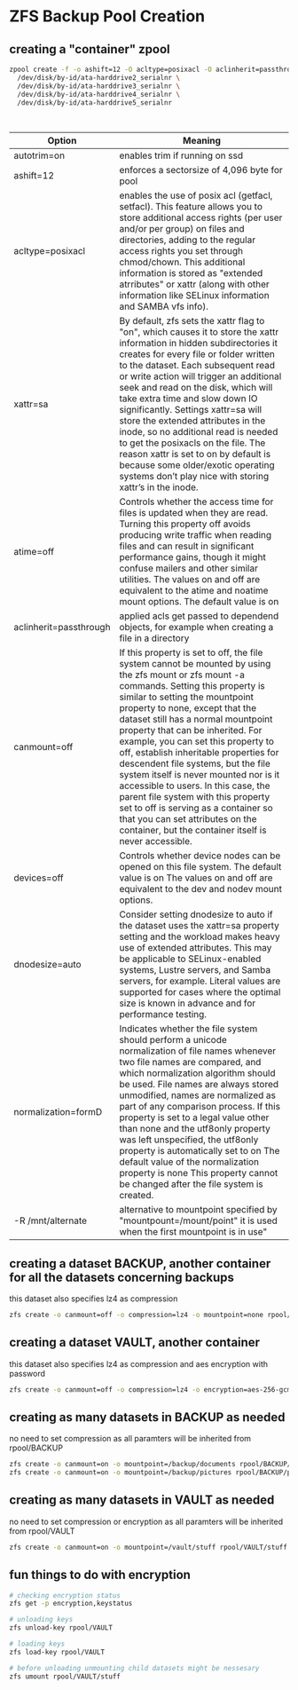 # ZFS Backup Pool Creation

## creating a "container" zpool 
```bash
zpool create -f -o ashift=12 -O acltype=posixacl -O aclinherit=passthrough -O atime=off -O canmount=off -O devices=off -O dnodesize=auto -O mountpoint=/backup -O normalization=formD -O xattr=sa rpool raidz2 /dev/disk/by-id/ata-harddrive1_serialnr \ 
  /dev/disk/by-id/ata-harddrive2_serialnr \ 
  /dev/disk/by-id/ata-harddrive3_serialnr \ 
  /dev/disk/by-id/ata-harddrive4_serialnr \ 
  /dev/disk/by-id/ata-harddrive5_serialnr 
  
    
```

|Option|Meaning|
|------|---------|
|autotrim=on|enables trim if running on ssd|
|ashift=12|enforces a sectorsize of 4,096 byte for pool|
|acltype=posixacl|enables the use of posix acl (getfacl, setfacl). This feature allows you to store additional access rights (per user and/or per group) on files and directories, adding to the regular access rights you set through chmod/chown. This additional information is stored as "extended atrributes" or xattr (along with other information like SELinux information and SAMBA vfs info).|
|xattr=sa|By default, zfs sets the xattr flag to "on", which causes it to store the xattr information in hidden subdirectories it creates for every file or folder written to the dataset. Each subsequent read or write action will trigger an additional seek and read on the disk, which will take extra time and slow down IO significantly. Settings xattr=sa will store the extended attributes in the inode, so no additional read is needed to get the posixacls on the file. The reason xattr is set to on by default is because some older/exotic operating systems don’t play nice with storing xattr’s in the inode.|
|atime=off|Controls whether the access time for files is updated when they are read. Turning this property off avoids producing write traffic when reading files and can result in significant performance gains, though it might confuse mailers and other similar utilities. The values on and off are equivalent to the atime and noatime mount options. The default value is on|
|aclinherit=passthrough|applied acls get passed to dependend objects, for example when creating a file in a directory|
|canmount=off|If this property is set to off, the file system cannot be mounted by using the zfs mount or zfs mount -a commands. Setting this property is similar to setting the mountpoint property to none, except that the dataset still has a normal mountpoint property that can be inherited. For example, you can set this property to off, establish inheritable properties for descendent file systems, but the file system itself is never mounted nor is it accessible to users. In this case, the parent file system with this property set to off is serving as a container so that you can set attributes on the container, but the container itself is never accessible.|
|devices=off|Controls whether device nodes can be opened on this file system. The default value is on The values on and off are equivalent to the dev and nodev mount options.|
|dnodesize=auto|Consider setting dnodesize to auto if the dataset uses the xattr=sa property setting and the workload makes heavy use of extended attributes. This may be applicable to SELinux-enabled systems, Lustre servers, and Samba servers, for example. Literal values are supported for cases where the optimal size is known in advance and for performance testing.|
|normalization=formD|Indicates whether the file system should perform a unicode normalization of file names whenever two file names are compared, and which normalization algorithm should be used. File names are always stored unmodified, names are normalized as part of any comparison process. If this property is set to a legal value other than none and the utf8only property was left unspecified, the utf8only property is automatically set to on The default value of the normalization property is none This property cannot be changed after the file system is created.|
|-R /mnt/alternate|alternative to mountpoint specified by "mountpount=/mount/point" it is used when the first mountpoint is in use"|

## creating a dataset BACKUP, another container for all the datasets concerning backups 
this dataset also specifies lz4 as compression
```bash
zfs create -o canmount=off -o compression=lz4 -o mountpoint=none rpool/BACKUP
```
## creating a dataset VAULT, another container
this dataset also specifies lz4 as compression and aes encryption with password
```bash
zfs create -o canmount=off -o compression=lz4 -o encryption=aes-256-gcm -o keyformat=passphrase -o keylocation=prompt -o mountpoint=none rpool/VAULT
```

## creating as many datasets in BACKUP as needed
no need to set compression as all paramters will be inherited from rpool/BACKUP
```bash
zfs create -o canmount=on -o mountpoint=/backup/documents rpool/BACKUP/documents
zfs create -o canmount=on -o mountpoint=/backup/pictures rpool/BACKUP/pictures
```

## creating as many datasets in VAULT as needed
no need to set compression or encryption as all paramters will be inherited from rpool/VAULT
```bash
zfs create -o canmount=on -o mountpoint=/vault/stuff rpool/VAULT/stuff
```

## fun things to do with encryption
```bash
# checking encryption status
zfs get -p encryption,keystatus

# unloading keys
zfs unload-key rpool/VAULT

# loading keys
zfs load-key rpool/VAULT

# before unloading unmounting child datasets might be nessesary
zfs umount rpool/VAULT/stuff
```




